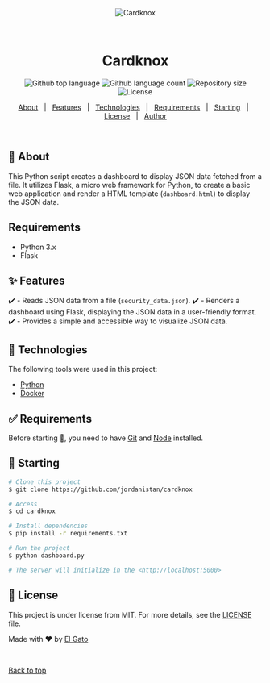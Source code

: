 <div align="center" id="top"> 
  <img src="./.github/cardknox_logo.jpeg" alt="Cardknox" />

  &#xa0;

  <!-- <a href="https://cardknox.netlify.app">Demo</a> -->
</div>

<h1 align="center">Cardknox</h1>

<p align="center">
  <img alt="Github top language" src="https://img.shields.io/github/languages/top/jordanistan/cardknox?color=56BEB8">

  <img alt="Github language count" src="https://img.shields.io/github/languages/count/jordanistan/cardknox?color=56BEB8">

  <img alt="Repository size" src="https://img.shields.io/github/repo-size/jordanistan/cardknox?color=56BEB8">

  <img alt="License" src="https://img.shields.io/github/license/jordanistan/cardknox?color=56BEB8">

  <!-- <img alt="Github issues" src="https://img.shields.io/github/issues/jordanistan/cardknox?color=56BEB8" /> -->

  <!-- <img alt="Github forks" src="https://img.shields.io/github/forks/jordanistan/cardknox?color=56BEB8" /> -->

  <!-- <img alt="Github stars" src="https://img.shields.io/github/stars/jordanistan/cardknox?color=56BEB8" /> -->
</p>

<!-- Status -->

<!-- <h4 align="center"> 
	🚧  Cardknox 🚀 Under construction...  🚧
</h4> 

<hr> -->

<p align="center">
  <a href="#dart-about">About</a> &#xa0; | &#xa0; 
  <a href="#sparkles-features">Features</a> &#xa0; | &#xa0;
  <a href="#rocket-technologies">Technologies</a> &#xa0; | &#xa0;
  <a href="#white_check_mark-requirements">Requirements</a> &#xa0; | &#xa0;
  <a href="#checkered_flag-starting">Starting</a> &#xa0; | &#xa0;
  <a href="#memo-license">License</a> &#xa0; | &#xa0;
  <a href="https://github.com/jordanistan" target="_blank">Author</a>
</p>

<br>

## :dart: About ##

This Python script creates a dashboard to display JSON data fetched from a file. It utilizes Flask, a micro web framework for Python, to create a basic web application and render a HTML template (`dashboard.html`) to display the JSON data.

## Requirements
- Python 3.x
- Flask

## :sparkles: Features ##

:heavy_check_mark: - Reads JSON data from a file (`security_data.json`).
:heavy_check_mark: - Renders a dashboard using Flask, displaying the JSON data in a user-friendly format.
:heavy_check_mark: - Provides a simple and accessible way to visualize JSON data. 

## :rocket: Technologies ##

The following tools were used in this project:

- [Python](https://www.python.org/downloads/)
- [Docker](https://www.docker.com/products/docker-desktop/)


## :white_check_mark: Requirements ##

Before starting :checkered_flag:, you need to have [Git](https://git-scm.com) and [Node](https://nodejs.org/en/) installed.

## :checkered_flag: Starting ##

```bash
# Clone this project
$ git clone https://github.com/jordanistan/cardknox

# Access
$ cd cardknox

# Install dependencies
$ pip install -r requirements.txt

# Run the project
$ python dashboard.py

# The server will initialize in the <http://localhost:5000>
```

## :memo: License ##

This project is under license from MIT. For more details, see the [LICENSE](LICENSE.md) file.


Made with :heart: by <a href="https://github.com/jordanistan" target="_blank">El Gato</a>

&#xa0;

<a href="#top">Back to top</a>
